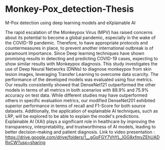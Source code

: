 # Monkey-Pox_detection-Thesis
M-Pox detection using deep learning models and eXplainable AI

The rapid escalation of the Monkeypox Virus (MPV) has raised concerns about its potential to 
become a global pandemic, especially in the wake of the COVID-19 pandemic. Therefore, to have appropriate protocols and countermeasures
in place, to prevent another international outbreak is of paramount importance. Since Deep 
learning techniques have shown promising results in detecting and predicting COVID-19 cases, 
expecting to show similar results with Monkeypox diagnosis. This study investigates the use of 
Deep Neural Networks (DNNs) to diagnose monkeypox from skin lesion images, leveraging 
Transfer Learning to overcome data scarcity. The performance of the developed models was evaluated using four metrics. Our results 
consistently showed that DenseNet121 outperformed the other models in terms of all metrics 
in both scenarios with 88.9% and 75.9% accuracy on test data. While different studies may 
have outperformed others in specific evaluation metrics, our modified DenseNet201 exhibited 
superior performance in terms of recall and F1-Score for both source datasets.
Additionally, the application of explainable AI 
techniques, such as LRP, will be explored to be able to explain the model's predictions.
Explainable AI (XAI) plays a significant role in healthcare by improving the transparency, 
interpretability, and trustworthiness of AI models, leading to better decision-making and patient 
diagnosis.
Link to video presentation : https://drive.google.com/drive/folders/1__gGoFGY7VhYL_IGG8xfmvZEhUADRxCW?usp=sharing
